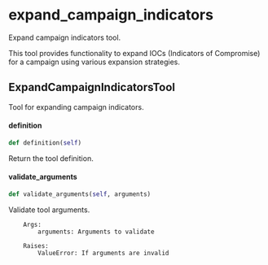# expand_campaign_indicators

Expand campaign indicators tool.

This tool provides functionality to expand IOCs (Indicators of Compromise)
for a campaign using various expansion strategies.

## ExpandCampaignIndicatorsTool

Tool for expanding campaign indicators.

#### definition

```python
def definition(self)
```

Return the tool definition.

#### validate_arguments

```python
def validate_arguments(self, arguments)
```

Validate tool arguments.
        
        Args:
            arguments: Arguments to validate
            
        Raises:
            ValueError: If arguments are invalid
